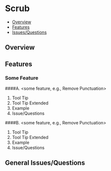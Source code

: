 # Scrub

* [Overview](#overview)
* [Features](#features)
* [Issues/Questions](#issues)

## <a name='overview'></a> Overview



## <a name='features'></a> Features

### Some Feature

####A.  <some feature, e.g., Remove Punctuation>
1. Tool Tip
2. Tool Tip Extended
3. Example
4. Issue/Questions

####B.  <some feature, e.g., Remove Punctuation>
1. Tool Tip
2. Tool Tip Extended
3. Example
4. Issue/Questions


## <a name='issues'></a> General Issues/Questions

